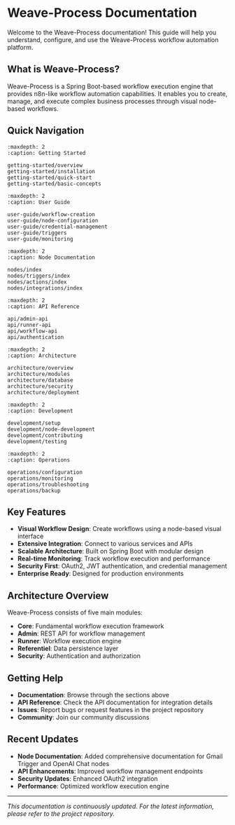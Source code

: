 # Weave-Process Documentation

Welcome to the Weave-Process documentation! This guide will help you understand, configure, and use the Weave-Process workflow automation platform.

## What is Weave-Process?

Weave-Process is a Spring Boot-based workflow execution engine that provides n8n-like workflow automation capabilities. It enables you to create, manage, and execute complex business processes through visual node-based workflows.

## Quick Navigation

```{toctree}
:maxdepth: 2
:caption: Getting Started

getting-started/overview
getting-started/installation
getting-started/quick-start
getting-started/basic-concepts
```

```{toctree}
:maxdepth: 2
:caption: User Guide

user-guide/workflow-creation
user-guide/node-configuration
user-guide/credential-management
user-guide/triggers
user-guide/monitoring
```

```{toctree}
:maxdepth: 2
:caption: Node Documentation

nodes/index
nodes/triggers/index
nodes/actions/index
nodes/integrations/index
```

```{toctree}
:maxdepth: 2
:caption: API Reference

api/admin-api
api/runner-api
api/workflow-api
api/authentication
```

```{toctree}
:maxdepth: 2
:caption: Architecture

architecture/overview
architecture/modules
architecture/database
architecture/security
architecture/deployment
```

```{toctree}
:maxdepth: 2
:caption: Development

development/setup
development/node-development
development/contributing
development/testing
```

```{toctree}
:maxdepth: 2
:caption: Operations

operations/configuration
operations/monitoring
operations/troubleshooting
operations/backup
```

## Key Features

- **Visual Workflow Design**: Create workflows using a node-based visual interface
- **Extensive Integration**: Connect to various services and APIs
- **Scalable Architecture**: Built on Spring Boot with modular design
- **Real-time Monitoring**: Track workflow execution and performance
- **Security First**: OAuth2, JWT authentication, and credential management
- **Enterprise Ready**: Designed for production environments

## Architecture Overview

Weave-Process consists of five main modules:

- **Core**: Fundamental workflow execution framework
- **Admin**: REST API for workflow management
- **Runner**: Workflow execution engine
- **Referentiel**: Data persistence layer
- **Security**: Authentication and authorization

## Getting Help

- **Documentation**: Browse through the sections above
- **API Reference**: Check the API documentation for integration details
- **Issues**: Report bugs or request features in the project repository
- **Community**: Join our community discussions

## Recent Updates

- **Node Documentation**: Added comprehensive documentation for Gmail Trigger and OpenAI Chat nodes
- **API Enhancements**: Improved workflow management endpoints
- **Security Updates**: Enhanced OAuth2 integration
- **Performance**: Optimized workflow execution engine

---

*This documentation is continuously updated. For the latest information, please refer to the project repository.*